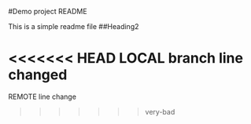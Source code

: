 #Demo project README

This is a simple readme file
##Heading2

<<<<<<< HEAD
LOCAL branch line changed
=======
REMOTE line change
>>>>>>> very-bad
